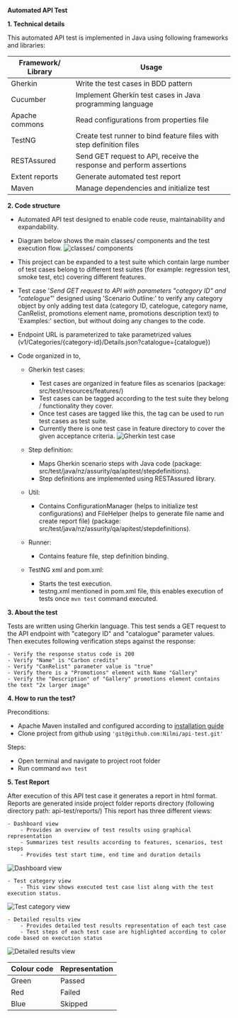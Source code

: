 **Automated API Test**

**1. Technical details**

This automated API test is implemented in Java using following frameworks and libraries:

|Framework/ Library  |Usage  |
|--|--|
|Gherkin   |Write the test cases in BDD pattern  |
|Cucumber   |Implement Gherkin test cases in Java programming language  |
|Apache commons   |Read configurations from properties file  |
|TestNG   |Create test runner to bind feature files with step definition files |
|RESTAssured    |Send GET request to API, receive the response and perform assertions  |
|Extent reports   |Generate automated test report  |
|Maven  |Manage dependencies and initialize test    | 

**2. Code structure**

- Automated API test designed to enable code reuse, maintainability and expandability.
- Diagram below shows the main classes/ components and the test execution flow.
![classes/ components](https://user-images.githubusercontent.com/25843579/66760714-39ff7b00-eed5-11e9-9dc6-df24af13b05f.png)
- This project can be expanded to a test suite which contain large number of test cases belong to different test suites (for example: regression test, smoke test, etc) covering different features. 

- Test case '_Send GET request to API with parameters "category ID" and "catelogue"_' designed using 'Scenario Outline:' to verify any category object by only adding test data (category ID, catelogue, category name, CanRelist, promotions element name, promotions description text) to 'Examples:' section, but without doing any changes to the code.
- Endpoint URL is parameterized to take parametrized values (v1/Categories/{category-id}/Details.json?catalogue={catalogue})
- Code organized in to,
    - Gherkin test cases: 
    
        - Test cases are organized in feature files as scenarios (package: src/test/resources/features/)
        - Test cases can be tagged according to the test suite they belong / functionality they cover. 
        - Once test cases are tagged like this, the tag can be used to run test cases as test suite.
        - Currently there is one test case in feature directory to cover the given acceptance criteria.
![Gherkin test case](https://user-images.githubusercontent.com/25843579/66760392-98782980-eed4-11e9-84f4-a44e3c573fff.png)
    
    - Step definition:
    
        - Maps Gherkin scenario steps with Java code (package: src/test/java/nz/assurity/qa/apitest/stepdefinitions).
        - Step definitions are implemented using RESTAssured library.
        
    - Util:
        - Contains ConfigurationManager (helps to initialize test configurations) and FileHelper (helps to generate file name and create report file)
        (package: src/test/java/nz/assurity/qa/apitest/stepdefinitions).
        
    - Runner:
        - Contains feature file, step definition binding.
        
    - TestNG xml and pom.xml:
        - Starts the test execution.
        - testng.xml mentioned in pom.xml file, this enables execution of tests once `mvn test` command executed.      
           

**3. About the test** 

Tests are written using Gherkin language. This test sends a GET request to the API endpoint with "category ID" and "catalogue" parameter values. Then executes following verification steps against the response:

	- Verify the response status code is 200  
	- Verify "Name" is "Carbon credits"  
	- Verify "CanRelist" parameter value is "true"  
	- Verify there is a "Promotions" element with Name "Gallery"  
	- Verify the "Description" of "Gallery" promotions element contains the text "2x larger image"

**4. How to run the test?**

Preconditions:
- Apache Maven installed and configured according to [installation guide](https://maven.apache.org/install.html)
- Clone project from github using `'git@github.com:Nilmi/api-test.git'`

Steps:
- Open terminal and navigate to project root folder 
- Run command `mvn test`

**5. Test Report**

After execution of this API test case it generates a report in html format. Reports are generated inside project folder reports directory (following directory path: api-test/reports/)
This report has three different views:

	- Dashboard view
		- Provides an overview of test results using graphical representation
		- Summarizes test results according to features, scenarios, test steps
		- Provides test start time, end time and duration details
![Dashboard view](https://user-images.githubusercontent.com/25843579/66754089-c7d46980-eec7-11e9-8aa1-1f049fffb63e.png)
		

	- Test category view
		- This view shows executed test case list along with the test execution status.
![Test category view](https://user-images.githubusercontent.com/25843579/66754115-d4f15880-eec7-11e9-877d-54716226305b.png)


	- Detailed results view
		- Provides detailed test results representation of each test case
		- Test steps of each test case are highlighted according to color code based on execution status
![Detailed results view](https://user-images.githubusercontent.com/25843579/66754128-de7ac080-eec7-11e9-8639-b2301a826cb3.png)		
		
|Colour code |Representation  |
|--|--|
|Green   |Passed  |
|Red   |Failed  |
|Blue   |Skipped  |
